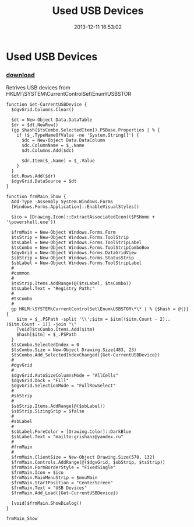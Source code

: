 ﻿---
pid:            4691
parent:         0
children:       
poster:         greg zakharov
title:          Used USB Devices
date:           2013-12-11 16:53:02
description:    Retrives USB devices from HKLM:\SYSTEM\CurrentControlSet\Enum\USBSTOR
format:         posh
---

# Used USB Devices

### [download](4691.ps1)  

Retrives USB devices from HKLM:\SYSTEM\CurrentControlSet\Enum\USBSTOR

```posh
function Get-CurrentUSBDevice {
  $dgvGrid.Columns.Clear()
  
  $dt = New-Object Data.DataTable
  $dr = $dt.NewRow()
  (gp $hash[$tsCombo.SelectedItem]).PSBase.Properties | % {
    if ($_.TypeNameOfValue -ne 'System.String[]') {
      $dc = New-Object Data.DataColumn
      $dc.ColumnName = $_.Name
      $dt.Columns.Add($dc)
      
      $dr.Item($_.Name) = $_.Value
    }
  }
  $dt.Rows.Add($dr)
  $dgvGrid.DataSource = $dt
}

function frmMain_Show {
  Add-Type -Assembly System.Windows.Forms
  [Windows.Forms.Application]::EnableVisualStyles()
  
  $ico = [Drawing.Icon]::ExtractAssociatedIcon(($PSHome + '\powershell.exe'))
  
  $frmMain = New-Object Windows.Forms.Form
  $tsStrip = New-Object Windows.Forms.ToolStrip
  $tsLabel = New-Object Windows.Forms.ToolStripLabel
  $tsCombo = New-Object Windows.Forms.ToolStripComboBox
  $dgvGrid = New-Object Windows.Forms.DataGridView
  $sbStrip = New-Object Windows.Forms.StatusStrip
  $sbLabel = New-Object Windows.Forms.ToolStripLabel
  #
  #common
  #
  $tsStrip.Items.AddRange(@($tsLabel, $tsCombo))
  $tsLabel.Text = "Registry Path:"
  #
  #tsCombo
  #
  gp HKLM:\SYSTEM\CurrentControlSet\Enum\USBSTOR\*\* | % {$hash = @{}}{
    $itm = $_.PSPath -split '\\';$itm = $itm[($itm.Count - 2)..($itm.Count - 1)] -join "\"
    [void]$tsCombo.Items.Add($itm)
    $hash[$itm] = $_.PSPath
  }
  $tsCombo.SelectedIndex = 0
  $tsCombo.Size = New-Object Drawing.Size(483, 23)
  $tsCombo.Add_SelectedIndexChanged({Get-CurrentUSBDevice})
  #
  #dgvGrid
  #
  $dgvGrid.AutoSizeColumnsMode = "AllCells"
  $dgvGrid.Dock = "Fill"
  $dgvGrid.SelectionMode = "FullRowSelect"
  #
  #sbStrip
  #
  $sbStrip.Items.AddRange(@($sbLabel))
  $sbStrip.SizingGrip = $false
  #
  #sbLabel
  #
  $sbLabel.ForeColor = [Drawing.Color]::DarkBlue
  $sbLabel.Text = "mailto:grishanz@yandex.ru"
  #
  #frmMain
  #
  $frmMain.ClientSize = New-Object Drawing.Size(570, 132)
  $frmMain.Controls.AddRange(@($dgvGrid, $sbStrip, $tsStrip))
  $frmMain.FormBorderStyle = "FixedSingle"
  $frmMain.Icon = $ico
  $frmMain.MainMenuStrip = $mnuMain
  $frmMain.StartPosition = "CenterScreen"
  $frmMain.Text = "USB Devices"
  $frmMain.Add_Load({Get-CurrentUSBDevice})
  
  [void]$frmMain.ShowDialog()
}

frmMain_Show
```
